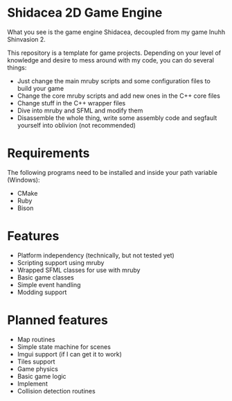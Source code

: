 # Shidacea 2D Game Engine

What you see is the game engine Shidacea, decoupled from my game Inuhh Shinvasion 2.

This repository is a template for game projects. Depending on your level of knowledge and desire to mess around with my code, you can do several things:

* Just change the main mruby scripts and some configuration files to build your game
* Change the core mruby scripts and add new ones in the C++ core files
* Change stuff in the C++ wrapper files
* Dive into mruby and SFML and modify them
* Disassemble the whole thing, write some assembly code and segfault yourself into oblivion (not recommended)

# Requirements

The following programs need to be installed and inside your path variable (Windows):

* CMake
* Ruby
* Bison

# Features

* Platform independency (technically, but not tested yet)
* Scripting support using mruby
* Wrapped SFML classes for use with mruby
* Basic game classes
* Simple event handling
* Modding support

# Planned features

* Map routines
* Simple state machine for scenes
* Imgui support (if I can get it to work)
* Tiles support
* Game physics
* Basic game logic
* Implement 
* Collision detection routines
